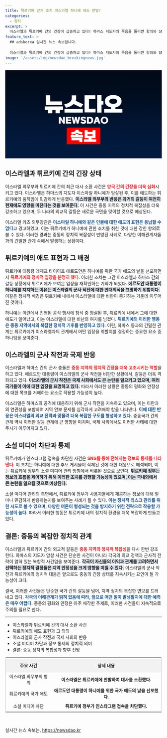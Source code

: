 ```yaml
---
title: 튀르키예 반기 조치 이스라엘 하니예 애도 반발!
categories:
  - 정치
excerpt: >
  이스라엘과 튀르키예 간의 긴장이 급증하고 있다! 하마스 지도자의 죽음을 둘러싼 항의와 SNS 접속 차단이 그 배경. 에르도안 대통령의 군사 개입 가능성까지... 이 복잡한 상황의 진실을 확인해보세요!
feature_text: >
  ## adskorea 실시간 뉴스 속보입니다.

  이스라엘과 튀르키예 간의 긴장이 급증하고 있다! 하마스 지도자의 죽음을 둘러싼 항의와 SNS 접속 차단이 그 배경. 에르도안 대통령의 군사 개입 가능성까지... 이 복잡한 상황의 진실을 확인해보세요!
image: '/assets/img/newsdao_breakingnews.jpg'
---
```


<p><img src="/assets/img/newsdao_breakingnews.jpg" alt="adskorea 속보" /></p>

<h2 data-ke-size="size26">이스라엘과 튀르키예 간의 긴장 상태</h2>

<p data-ke-size="size16">이스라엘 외무부와 튀르키예 간의 최근 대사 소환 사건은 <b><span style="color: #ee2323;">양국 간의 긴장을 더욱 심화</span></b>시키고 있다. 이스라엘은 하마스의 지도자 이스마일 하니예가 암살된 후, 이를 애도하는 튀르키예의 움직임에 민감하게 반응했다. <b><span style="background-color: #21538527;">이스라엘 외무부의 반응은 과거의 갈등이 여전히 현재에도 영향을 미친다는 것을 보여준다.</span></b> 이 사건은 중동 지역의 정치적 복잡성을 더욱 강조하고 있으며, 두 나라의 외교적 갈등은 새로운 국면을 맞이할 것으로 예상된다.</p>

<p data-ke-size="size16">이스라엘 카츠 외무장관은 <b><span style="color: #1a5490;">이스마일 하니예와 같은 인물에 대한 애도의 표현은 용납할 수 없다</span></b>고 경고하였고, 이는 튀르키예가 하니예에 관한 조치를 취한 것에 대한 강한 항의로 볼 수 있다. 이러한 경과는 중동의 정치적 복잡성이 반영된 사례로, 다양한 이해관계자들과의 긴밀한 관계 속에서 발생하는 상황이다.</p>

<h2 data-ke-size="size26">튀르키예의 애도 표현과 그 배경</h2>

<p data-ke-size="size16">튀르키예 대통령 레제프 타이이프 에르도안은 하니예를 위한 국가 애도의 날을 선포하면서 <b><span style="color: #ee2323;">튀르키예의 정치적 입장을 분명히 했다</span></b>. 이러한 조치는 그간 이스라엘과 하마스 간의 갈등 상황에서 튀르키예가 보여온 입장을 재확인하는 기회가 되었다. <b><span style="background-color: #21538527;">에르도안 대통령이 하니예를 지지하는 이유는 이스라엘의 군사 작전에 대한 반대의식을 표명하기 위함이다.</span></b> 이같은 정치적 배경은 튀르키예 내에서 이스라엘에 대한 비판이 증가하는 가운데 이루어진 것이다.</p>

<p data-ke-size="size16">하니예는 이란에서 진행된 공식 행사에 참석 중 암살된 후, 튀르키예 내에서 그에 대한 애도가 일어났고, 이는 이스라엘에 대한 비난의 여지를 남겼다. <b><span style="color: #1a5490;">튀르키예의 이러한 행동은 중동 지역에서의 복잡한 정치적 기후를 반영하고 있다.</span></b> 이란, 하마스 등과의 긴밀한 관계는 튀르키예가 이스라엘과의 관계에서 어떤 입장을 취할지를 결정하는 중요한 요소 중 하나임을 보여준다.</p>

<h2 data-ke-size="size26">이스라엘의 군사 작전과 국제 반응</h2>

<p data-ke-size="size16">이스라엘과 하마스 간의 군사 충돌은 <b><span style="color: #ee2323;">중동 지역의 정치적 긴장을 더욱 고조시키는 역할</span></b>을 하고 있다. 에르도안 대통령이 이스라엘의 군사 작전을 비판한 상황에서, 갈등은 더욱 격화되고 있다. <b><span style="background-color: #21538527;">이스라엘의 군사 작전은 국제 사회에서도 큰 논란을 일으키고 있으며, 여러 국가들이 이에 대한 입장을 표명하고 있다.</span></b> 따라서 이러한 상황은 중동의 평화와 안정성에 대한 목표를 저해하는 요소로 작용할 가능성이 높다.</p>

<p data-ke-size="size16">이스라엘은 하마스의 공격에 대응하기 위해 군사 작전을 지속하고 있으며, 이는 이란과의 연관성을 포함하여 지역 안보 문제를 심각하게 고려해야 함을 나타낸다. <b><span style="color: #1a5490;">이에 대한 반응은 이스라엘의 외교 전략과 맞물려 더욱 복잡한 구도를 형성하고 있다.</span></b> 중동국가 간의 관계 역시 이러한 갈등 관계에 큰 영향을 미치며, 국제 사회에서도 이러한 사태에 대한 주시가 이루어지고 있다.</p>

<h2 data-ke-size="size26">소셜 미디어 차단과 통제</h2>

<p data-ke-size="size16">튀르키예가 인스타그램 접속을 차단한 사건은 <b><span style="color: #ee2323;">SNS를 통해 전해지는 정보의 통제를 나타낸다</span></b>. 이 조치는 하니예에 대한 추모 게시물이 삭제된 것에 대한 대응으로 해석되며, 이는 튀르키예 정부의 소셜 미디어 관리 방침에서 비롯된 것으로 보인다. <b><span style="background-color: #21538527;">튀르키예 정부는 정보의 흐름을 제어하기 위해 이러한 조치를 강행할 가능성이 있으며, 이는 국내외에서 큰 논란을 일으킬 것으로 예상된다.</span></b></p>

<p data-ke-size="size16">소셜 미디어 관리의 측면에서, 튀르키예 정부가 사용자들에게 제공하는 정보에 대해 얼마나 민감하게 반응하는지를 보여주는 사례가 될 수 있다. <b><span style="color: #1a5490;">이는 정치적 리스크 관리를 위한 시도로 볼 수 있으며, 다양한 여론이 형성되는 것을 방지하기 위한 전략으로 작용할 가능성이 높다.</span></b> 따라서 이러한 행동은 튀르키예 내의 정치적 환경을 더욱 복잡하게 만들고 있다.</p>

<h2 data-ke-size="size26">결론: 중동의 복잡한 정치적 관계</h2>

<p data-ke-size="size16">이스라엘과 튀르키예 간의 외교적 갈등은 <b><span style="color: #ee2323;">중동 지역의 정치적 복잡성</span></b>을 다시 한번 강조한다. 하마스의 지도자 암살 사건은 단순한 사건이 아니라 각국의 외교 정책과 군사적 전략이 얽혀 있는 복합적 사건임을 보여준다. <b><span style="background-color: #21538527;">각국이 자신들의 이익과 관계를 고려하면서 선택하는 정치적 결정들은 지역 안정성을 크게 영향을 미칠 수 있다.</span></b> 이스라엘의 군사 작전과 튀르키예의 정치적 대응은 앞으로도 중동의 긴장 상태를 지속시키는 요인이 될 가능성이 크다.</p>

<p data-ke-size="size16">결국, 이러한 사건들은 단순한 국가 간의 갈등을 넘어, 지역 정치의 복잡한 면모를 드러내고 있다. <b><span style="color: #1a5490;">각국의 이해관계가 얽혀 있음에 따라, 앞으로 어떤 일이 발생할지에 대한 예측은 매우 어렵다.</span></b> 중동의 평화와 안정은 아주 매각한 주제로, 이러한 사건들이 지속적으로 주의를 필요로 한다.</p>

<hr />

<ul>
<li>이스라엘과 튀르키예 간의 대사 소환 사건</li>
<li>튀르키예의 애도 표현과 그 의의</li>
<li>이스라엘의 군사 작전과 국제 사회의 반응</li>
<li>소셜 미디어 차단과 정보 통제의 정치적 의미</li>
<li>결론: 중동 정치의 복합성과 향후 전망</li>
</ul>

<table style="width: 100%; border: 2px solid #ddd;">
<tr>
<th style="text-align: center; height: 40px; background-color: #f2f2f2;"><b>주요 사건</b></th>
<th style="text-align: center; height: 40px; background-color: #f2f2f2;"><b>상세 내용</b></th>
</tr>
<tr>
<td style="text-align: center; height: 30px;">이스라엘 외무부의 항의</td>
<td style="text-align: center; height: 30px;"><b>이스라엘은 튀르키예에 반발하여 대사를 소환했다.</b></td>
</tr>
<tr>
<td style="text-align: center; height: 30px;">튀르키예의 국가 애도</td>
<td style="text-align: center; height: 30px;"><b>에르도안 대통령이 하니예를 위한 국가 애도의 날을 선포했다.</b></td>
</tr>
<tr>
<td style="text-align: center; height: 30px;">소셜 미디어 차단</td>
<td style="text-align: center; height: 30px;"><b>튀르키예 정부가 인스타그램 접속을 차단했다.</b></td>
</tr>
</table>

<p data-ke-size="size16">&nbsp;</p>
실시간 뉴스 속보는, <a href="https://newsdao.kr" rel="dofollow">https://newsdao.kr</a>


